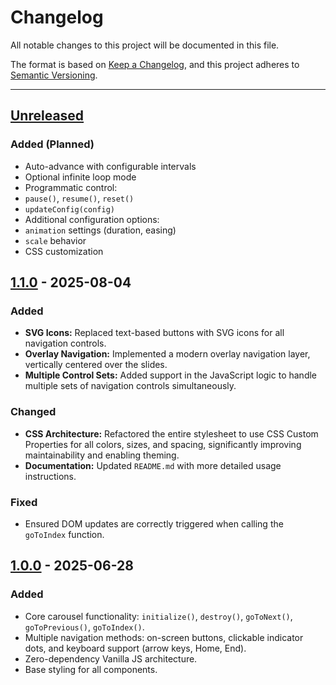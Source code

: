 # Changelog

All notable changes to this project will be documented in this file.

The format is based on [Keep a Changelog](https://keepachangelog.com/en/1.0.0/),
and this project adheres to [Semantic Versioning](https://semver.org/spec/v2.0.0.html).

---

## [Unreleased]

### Added (Planned)

- Auto-advance with configurable intervals
- Optional infinite loop mode
- Programmatic control:
- `pause()`, `resume()`, `reset()`
- `updateConfig(config)`
- Additional configuration options:
- `animation` settings (duration, easing)
- `scale` behavior
- CSS customization

## [1.1.0] - 2025-08-04

### Added
- **SVG Icons:** Replaced text-based buttons with SVG icons for all navigation controls.
- **Overlay Navigation:** Implemented a modern overlay navigation layer, vertically centered over the slides.
- **Multiple Control Sets:** Added support in the JavaScript logic to handle multiple sets of navigation controls simultaneously.

### Changed
- **CSS Architecture:** Refactored the entire stylesheet to use CSS Custom Properties for all colors, sizes, and spacing, significantly improving maintainability and enabling theming.
- **Documentation:** Updated `README.md` with more detailed usage instructions.

### Fixed
- Ensured DOM updates are correctly triggered when calling the `goToIndex` function.

## [1.0.0] - 2025-06-28

### Added
- Core carousel functionality: `initialize()`, `destroy()`, `goToNext()`, `goToPrevious()`, `goToIndex()`.
- Multiple navigation methods: on-screen buttons, clickable indicator dots, and keyboard support (arrow keys, Home, End).
- Zero-dependency Vanilla JS architecture.
- Base styling for all components.


[Unreleased]: https://github.com/ozenselin/image-carousel/compare/v1.1.0...HEAD
[1.1.0]: https://github.com/ozenselin/image-carousel/compare/v1.0.0...v1.1.0
[1.0.0]: https://github.com/ozenselin/image-carousel/releases/tag/v1.0.0